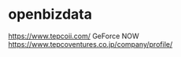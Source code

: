 # openbizdata


https://www.tepcoii.com/
GeForce NOW
https://www.tepcoventures.co.jp/company/profile/

